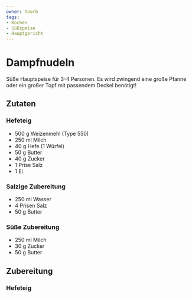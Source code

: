 ```yaml
---
owner: toerb
tags:
- Kochen
- Süßspeise
- Hauptgericht
---
```


Dampfnudeln
===========
Süße Hauptspeise für 3-4 Personen.
Es wird zwingend eine große Pfanne oder ein großer Topf mit passendem Deckel benötigt!

## Zutaten

### Hefeteig
 * 500&nbsp;g Weizenmehl (Type 550)
 * 250&nbsp;ml Milch
 * 40&nbsp;g Hefe (1 Würfel)
 * 50&nbsp;g Butter
 * 40&nbsp;g Zucker
 * 1&nbsp;Prise Salz
 * 1 Ei

### Salzige Zubereitung
 * 250&nbsp;ml Wasser
 * 4 Prisen Salz
 * 50&nbsp;g Butter

### Süße Zubereitung
 * 250&nbsp;ml Milch
 * 30&nbsp;g Zucker
 * 50&nbsp;g Butter


## Zubereitung

### Hefeteig
